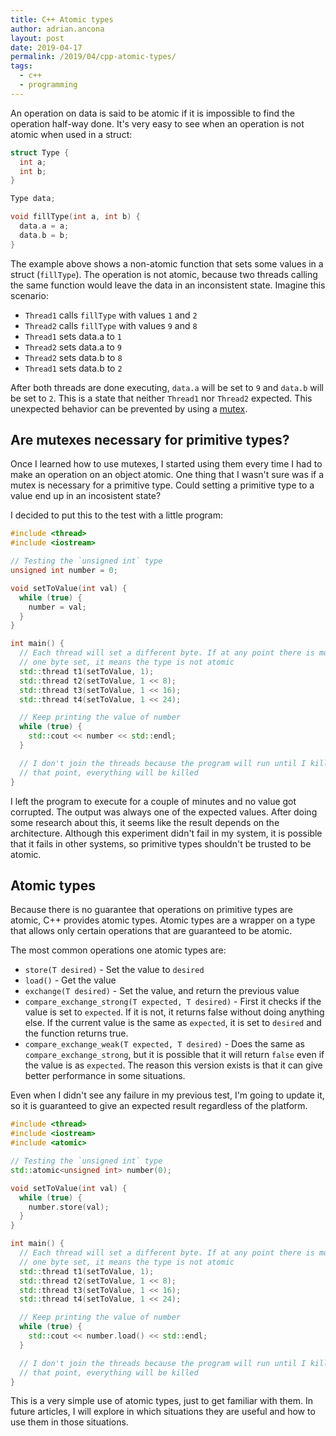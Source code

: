 ```yaml
---
title: C++ Atomic types
author: adrian.ancona
layout: post
date: 2019-04-17
permalink: /2019/04/cpp-atomic-types/
tags:
  - c++
  - programming
---
```


An operation on data is said to be atomic if it is impossible to find the operation half-way done. It's very easy to see when an operation is not atomic when used in a struct:

```cpp
struct Type {
  int a;
  int b;
}

Type data;

void fillType(int a, int b) {
  data.a = a;
  data.b = b;
}
```

<!--more-->

The example above shows a non-atomic function that sets some values in a struct (`fillType`). The operation is not atomic, because two threads calling the same function would leave the data in an inconsistent state. Imagine this scenario:

- `Thread1` calls `fillType` with values `1` and `2`
- `Thread2` calls `fillType` with values `9` and `8`
- `Thread1` sets data.a to `1`
- `Thread2` sets data.a to `9`
- `Thread2` sets data.b to `8`
- `Thread1` sets data.b to `2`

After both threads are done executing, `data.a` will be set to `9` and `data.b` will be set to `2`. This is a state that neither `Thread1` nor `Thread2` expected. This unexpected behavior can be prevented by using a [mutex](/2018/08/mutexes-in-c/).

## Are mutexes necessary for primitive types?

Once I learned how to use mutexes, I started using them every time I had to make an operation on an object atomic. One thing that I wasn't sure was if a mutex is necessary for a primitive type. Could setting a primitive type to a value end up in an incosistent state?

I decided to put this to the test with a little program:

```cpp
#include <thread>
#include <iostream>

// Testing the `unsigned int` type
unsigned int number = 0;

void setToValue(int val) {
  while (true) {
    number = val;
  }
}

int main() {
  // Each thread will set a different byte. If at any point there is more than
  // one byte set, it means the type is not atomic
  std::thread t1(setToValue, 1);
  std::thread t2(setToValue, 1 << 8);
  std::thread t3(setToValue, 1 << 16);
  std::thread t4(setToValue, 1 << 24);

  // Keep printing the value of number
  while (true) {
    std::cout << number << std::endl;
  }

  // I don't join the threads because the program will run until I kill it. At
  // that point, everything will be killed
}
```

I left the program to execute for a couple of minutes and no value got corrupted. The output was always one of the expected values. After doing some research about this, it seems like the result depends on the architecture. Although this experiment didn't fail in my system, it is possible that it fails in other systems, so primitive types shouldn't be trusted to be atomic.

## Atomic types

Because there is no guarantee that operations on primitive types are atomic, C++ provides atomic types. Atomic types are a wrapper on a type that allows only certain operations that are guaranteed to be atomic.

The most common operations one atomic types are:

- `store(T desired)` - Set the value to `desired`
- `load()` - Get the value
- `exchange(T desired)` - Set the value, and return the previous value
- `compare_exchange_strong(T expected, T desired)` - First it checks if the value is set to `expected`. If it is not, it returns false without doing anything else. If the current value is the same as `expected`, it is set to `desired` and the function returns true.
- `compare_exchange_weak(T expected, T desired)` - Does the same as `compare_exchange_strong`, but it is possible that it will return `false` even if the value is as `expected`. The reason this version exists is that it can give better performance in some situations.

Even when I didn't see any failure in my previous test, I'm going to update it, so it is guaranteed to give an expected result regardless of the platform.

```cpp
#include <thread>
#include <iostream>
#include <atomic>

// Testing the `unsigned int` type
std::atomic<unsigned int> number(0);

void setToValue(int val) {
  while (true) {
    number.store(val);
  }
}

int main() {
  // Each thread will set a different byte. If at any point there is more than
  // one byte set, it means the type is not atomic
  std::thread t1(setToValue, 1);
  std::thread t2(setToValue, 1 << 8);
  std::thread t3(setToValue, 1 << 16);
  std::thread t4(setToValue, 1 << 24);

  // Keep printing the value of number
  while (true) {
    std::cout << number.load() << std::endl;
  }

  // I don't join the threads because the program will run until I kill it. At
  // that point, everything will be killed
}
```

This is a very simple use of atomic types, just to get familiar with them. In future articles, I will explore in which situations they are useful and how to use them in those situations.
